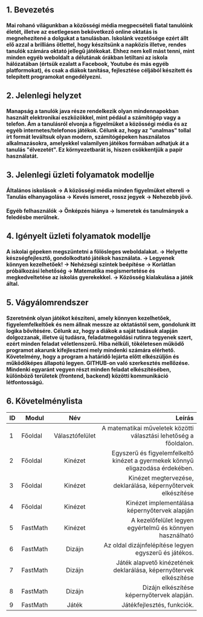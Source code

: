 ## 1. Bevezetés
#### Mai rohanó világunkban a közösségi média megpecsételi fiatal tanulóink életét, illetve az esetlegesen bekövetkező online oktatás is megnehezítené a dolgukat a tanulásban. Iskolánk vezetősége ezért állt elő azzal a brilliáns ötlettel, hogy készítsünk a napközis illetve, rendes tanulók számára oktató jellegű játékokat. Ehhez nem kell mást tenni, mint minden egyéb weboldalt  a délutának órákban letiltani az iskola hálózatában (értsük ezalatt a Facebook, Youtube és más egyéb platformokat), és csak a diákok tanítása, fejlesztése céljából készített és telepített programokat engedélyezni.

## 2. Jelenlegi helyzet 
#### Manapság a tanulók java része rendelkezik olyan mindennapokban használt elektronikai eszközökkel, mint pédául a számítógép vagy a telefon. Ám a tanulásról elvonja a figyelmüket a közösségi média és az egyéb internetes/telefonos játékok. Célunk az, hogy az "unalmas" tollal írt formát leváltsuk olyan modern, számítógépeken használatos alkalmazásokra, amelyekkel valamilyen játékos formában adhatjuk át a tanulás "élvezetét". Ez környezetbarát is, hiszen csökkentjük a papír használatát.

## 3. Jelenlegi üzleti folyamatok modellje
#### Általános iskolások -> A közösségi média minden figyelmüket eltereli -> Tanulás elhanyagolása -> Kevés ismeret, rossz jegyek -> Nehezebb jövő.
#### Egyéb felhasználók -> Önképzés hiánya -> Ismeretek és tanulmányok a feledésbe merülnek.

## 4. Igényelt üzleti folyamatok modellje
#### A iskolai gépeken megszüntetni a fölösleges weboldalakat. -> Helyette készségfejlesztő, gondolkodtató játékok használata. -> Legyenek könnyen kezelhetőek! -> Nehézségi szintek beépítése -> Korlátlan próbálkozási lehetőség -> Matematika megismertetése és megkedveltetése az iskolás gyerekekkel. -> Közösség kialakulása a játék által.

## 5. Vágyálomrendszer 
#### Szeretnénk olyan játékot készíteni, amely könnyen kezelhetőek, figyelemfelkeltőek és nem állnak messze az oktatástól sem, gondolunk itt logika bővítésére. Célunk az, hogy a diákok a saját tudásuk alapján dolgozzanak, illetve új tudásra, feladatmegoldási rutinra tegyenek szert, ezért minden feladat véletlenszerű. Hiba nélküli, tökéletesen működő programot akarunk kifejleszteni mely mindenki számára elérhető. Követelmény, hogy a program a határidő lejárta előtt elkészüljön és működőképes állapotú legyen. GITHUB-on való szerkesztés mellőzése. Mindenki egyaránt vegyen részt minden feladat elkészítésében, különböző területek (frontend, backend) közötti kommunikáció létfontosságú.

## 6. Követelménylista

 |ID |   Modul    |        Név         |    Leírás                                                                     |
 |---|------------|:-----------------: |------------------------------------------------------------------------------:|										     
 |1  |  Főoldal   |  Választófelület   | A matematikai műveletek közötti választási lehetőség a főoldalon.             |
 |2  |  Főoldal   |  Kinézet           | Egyszerű és figyelemfelkeltő kinézet a gyermekek könnyű eligazodása érdekében.|
 |3  |  Főoldal   |  Kinézet           | Kinézet megtervezése, deklarálása, képernyőtervek elkészítése                 |
 |4  |  Főoldal   |  Kinézet           | Kinézet implementálása képernyőtervek alapján                                 |
 |5  |  FastMath  |  Kinézet           | A kezelőfelület legyen egyértelmű és könnyen használható                      |
 |6  |  FastMath  |  Dizájn            | Az oldal dizájnfelépítése legyen egyszerű és játékos.                         |
 |7  |  FastMath  |  Dizájn            | Játék alapvető kinézetének deklarálása, képernyőtervek elkészítése            |
 |8  |  FastMath  |  Dizájn            | Dizájn elkészítése képernyőtervek alapján.                                    |
 |9  |  FastMath  |  Játék             | Játékfejlesztés, funkciók.                                                    |



